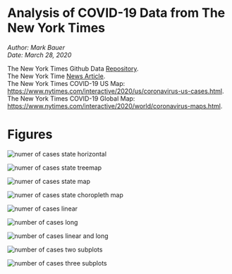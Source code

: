 # Analysis of COVID-19 Data from The New York Times

*Author: Mark Bauer*  
*Date: March 28, 2020*

The New York Times Github Data [Repository](https://github.com/nytimes/covid-19-data).   
The New York Time [News Article](https://www.nytimes.com/article/coronavirus-county-data-us.html).  
The New York Times COVID-19 US Map: https://www.nytimes.com/interactive/2020/us/coronavirus-us-cases.html.   
The New York Times COVID-19 Global Map: https://www.nytimes.com/interactive/2020/world/coronavirus-maps.html.  


# Figures
![numer of cases state horizontal](figures/nyt-covid-19-data-barh-032720.png)

![numer of cases state treemap](figures/nyt-covid-19-data-treemap-032720.png)

![numer of cases state map](figures/nyt-covid-19-data-state-map-032720.png)

![numer of cases state choropleth map ](figures/nyt-covid-19-data-state-map-choro-032720.png)

![numer of cases linear](figures/nyt-covid-19-data-linear-032720.png)

![number of cases long](figures/nyt-covid-19-data-log-032720.png)

![number of cases linear and long](figures/nyt-covid-19-data-overlay-032720.png)

![number of cases two subplots](figures/nyt-covid-19-data-2subplots-032720.png)

![number of cases three subplots](figures/nyt-covid-19-data-3subplots-032720.png)